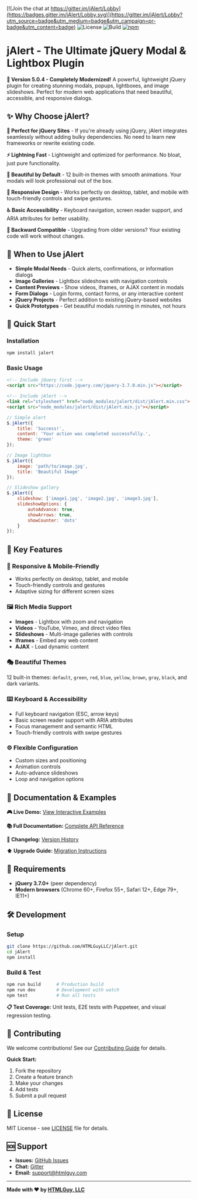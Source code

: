 [![Join the chat at https://gitter.im/jAlert/Lobby](https://badges.gitter.im/jAlert/Lobby.svg)](https://gitter.im/jAlert/Lobby?utm_source=badge&utm_medium=badge&utm_campaign=pr-badge&utm_content=badge)
![License](https://img.shields.io/badge/License-MIT-blue.svg)
![Build](https://img.shields.io/badge/Build-Passing-green.svg)
[![npm](https://img.shields.io/badge/NPM-v5.0.4-blue.svg)](https://npmjs.com/package/jAlert)

# jAlert - The Ultimate jQuery Modal & Lightbox Plugin

**🚀 Version 5.0.4 - Completely Modernized!** A powerful, lightweight jQuery plugin for creating stunning modals, popups, lightboxes, and image slideshows. Perfect for modern web applications that need beautiful, accessible, and responsive dialogs.

## ✨ Why Choose jAlert?

**🎯 Perfect for jQuery Sites** - If you're already using jQuery, jAlert integrates seamlessly without adding bulky dependencies. No need to learn new frameworks or rewrite existing code.

**⚡ Lightning Fast** - Lightweight and optimized for performance. No bloat, just pure functionality.

**🎨 Beautiful by Default** - 12 built-in themes with smooth animations. Your modals will look professional out of the box.

**📱 Responsive Design** - Works perfectly on desktop, tablet, and mobile with touch-friendly controls and swipe gestures.

**♿ Basic Accessibility** - Keyboard navigation, screen reader support, and ARIA attributes for better usability.

**🔄 Backward Compatible** - Upgrading from older versions? Your existing code will work without changes.

## 🎯 When to Use jAlert

- **Simple Modal Needs** - Quick alerts, confirmations, or information dialogs
- **Image Galleries** - Lightbox slideshows with navigation controls
- **Content Previews** - Show videos, iframes, or AJAX content in modals
- **Form Dialogs** - Login forms, contact forms, or any interactive content
- **jQuery Projects** - Perfect addition to existing jQuery-based websites
- **Quick Prototypes** - Get beautiful modals running in minutes, not hours

## 🚀 Quick Start

### Installation
```bash
npm install jalert
```

### Basic Usage
```html
<!-- Include jQuery first -->
<script src="https://code.jquery.com/jquery-3.7.0.min.js"></script>

<!-- Include jAlert -->
<link rel="stylesheet" href="node_modules/jalert/dist/jAlert.min.css">
<script src="node_modules/jalert/dist/jAlert.min.js"></script>
```

```javascript
// Simple alert
$.jAlert({
    title: 'Success!',
    content: 'Your action was completed successfully.',
    theme: 'green'
});

// Image lightbox
$.jAlert({
    image: 'path/to/image.jpg',
    title: 'Beautiful Image'
});

// Slideshow gallery
$.jAlert({
    slideshow: ['image1.jpg', 'image2.jpg', 'image3.jpg'],
    slideshowOptions: {
        autoAdvance: true,
        showArrows: true,
        showCounter: 'dots'
    }
});
```

## 🎨 Key Features

### 📱 **Responsive & Mobile-Friendly**
- Works perfectly on desktop, tablet, and mobile
- Touch-friendly controls and gestures
- Adaptive sizing for different screen sizes

### 🖼️ **Rich Media Support**
- **Images** - Lightbox with zoom and navigation
- **Videos** - YouTube, Vimeo, and direct video files
- **Slideshows** - Multi-image galleries with controls
- **Iframes** - Embed any web content
- **AJAX** - Load dynamic content

### 🎭 **Beautiful Themes**
12 built-in themes: `default`, `green`, `red`, `blue`, `yellow`, `brown`, `gray`, `black`, and dark variants.

### ⌨️ **Keyboard & Accessibility**
- Full keyboard navigation (ESC, arrow keys)
- Basic screen reader support with ARIA attributes
- Focus management and semantic HTML
- Touch-friendly controls with swipe gestures

### ⚙️ **Flexible Configuration**
- Custom sizes and positioning
- Animation controls
- Auto-advance slideshows
- Loop and navigation options

## 📖 Documentation & Examples

**🎮 Live Demo:** [View Interactive Examples](https://htmlguyllc.github.io/jAlert/)

**📚 Full Documentation:** [Complete API Reference](https://htmlguyllc.github.io/jAlert/)

**🔄 Changelog:** [Version History](https://github.com/HTMLGuyLLC/jAlert/blob/master/CHANGELOG.md)

**⬆️ Upgrade Guide:** [Migration Instructions](https://github.com/HTMLGuyLLC/jAlert/blob/master/UPGRADE_GUIDE.md)

## 🔧 Requirements

- **jQuery 3.7.0+** (peer dependency)
- **Modern browsers** (Chrome 60+, Firefox 55+, Safari 12+, Edge 79+, IE11+)

## 🛠️ Development

### Setup
```bash
git clone https://github.com/HTMLGuyLLC/jAlert.git
cd jAlert
npm install
```

### Build & Test
```bash
npm run build      # Production build
npm run dev        # Development with watch
npm test           # Run all tests
```

**📋 Test Coverage:** Unit tests, E2E tests with Puppeteer, and visual regression testing.

## 🤝 Contributing

We welcome contributions! See our [Contributing Guide](https://github.com/HTMLGuyLLC/jAlert/blob/master/CONTRIBUTING.md) for details.

**Quick Start:**
1. Fork the repository
2. Create a feature branch
3. Make your changes
4. Add tests
5. Submit a pull request

## 📄 License

MIT License - see [LICENSE](LICENSE) file for details.

## 🆘 Support

- **Issues:** [GitHub Issues](https://github.com/HTMLGuyLLC/jAlert/issues)
- **Chat:** [Gitter](https://gitter.im/jAlert/Lobby)
- **Email:** support@htmlguy.com

---

**Made with ❤️ by [HTMLGuy, LLC](https://htmlguy.com)**
